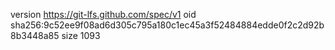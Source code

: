 version https://git-lfs.github.com/spec/v1
oid sha256:9c52ee9f08ad6d305c795a180c1ec45a3f52484884edde0f2c2d92b8b3448a85
size 1093
